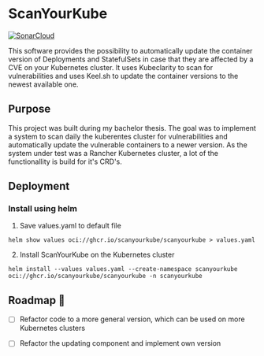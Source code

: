 # ScanYourKube
[![SonarCloud](https://sonarcloud.io/images/project_badges/sonarcloud-black.svg)](https://sonarcloud.io/summary/new_code?id=ScanYourKube_scanyourkube)

This software provides the possibility to automatically update the container version of Deployments and StatefulSets in case that they are affected by a CVE on your Kubernetes cluster. It uses Kubeclarity to scan for vulnerabilities and uses Keel.sh to update the container versions to the newest available one.

## Purpose
This project was built during my bachelor thesis. The goal was to implement a system to scan daily the kuberentes cluster for vulnerabilities and automatically update the vulnerable containers to a newer version. As the system under test was a Rancher Kubernetes cluster, a lot of the functionallity is build for it's CRD's. 

## Deployment
### Install using helm
1. Save values.yaml to default file
```
helm show values oci://ghcr.io/scanyourkube/scanyourkube > values.yaml
```

2. Install ScanYourKube on the Kubernetes cluster
```
helm install --values values.yaml --create-namespace scanyourkube oci://ghcr.io/scanyourkube/scanyourkube -n scanyourkube
```


## Roadmap 🚧
- [ ] Refactor code to a more general version, which can be used on more Kubernetes clusters
- [ ] Refactor the updating component and implement own version




